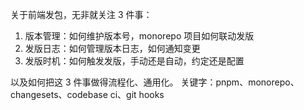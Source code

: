 关于前端发包，无非就关注 3 件事：
1. 版本管理：如何维护版本号，monorepo 项目如何联动发版
2. 发版日志：如何管理版本日志，如何通知变更
3. 发版时机：如何触发发版，手动还是自动，约定还是配置

以及如何把这 3 件事做得流程化、通用化。
关键字：pnpm、monorepo、changesets、codebase ci、git hooks